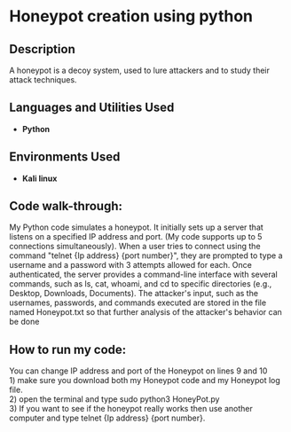 <h1>Honeypot creation using python</h1>


<h2>Description</h2>
A honeypot is a decoy system, used to lure attackers and to study their attack techniques.

<br />


<h2>Languages and Utilities Used</h2>

- <b>Python</b> 

<h2>Environments Used </h2>

- <b>Kali linux</b> 

<h2>Code walk-through:</h2>

<p>
My Python code simulates a honeypot. It initially sets up a server that listens on a specified IP address and port. (My code supports up to 5 connections simultaneously). When a user tries to connect using the command "telnet {Ip address} {port number}", they are prompted to type a username and a password with 3 attempts allowed for each. Once authenticated, the server provides a command-line interface with several commands, such as ls, cat, whoami, and cd to specific directories (e.g., Desktop, Downloads, Documents). The attacker's input, such as the usernames, passwords, and commands executed are stored in the file named Honeypot.txt so that further analysis of the attacker's behavior can be done    
</p>

<h2>How to run my code:</h2>
<p>
You can change IP address and port of the Honeypot on lines 9 and 10 <br>
1) make sure you download both my Honeypot code and my Honeypot log file. <br>
2) open the terminal and type sudo python3 HoneyPot.py  <br>
3) If you want to see if the honeypot really works then use another computer and type telnet {Ip address} {port number}. <br>


</p>
<!--
 ```diff
- text in red
+ text in green
! text in orange
# text in gray
@@ text in purple (and bold)@@
```
--!>
